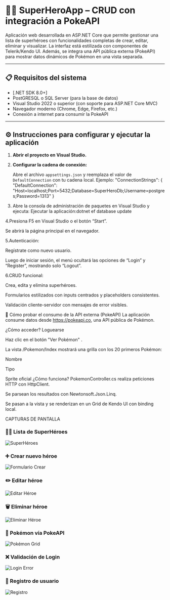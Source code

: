 ﻿# 🦸‍♂️ SuperHeroApp – CRUD con integración a PokeAPI

Aplicación web desarrollada en ASP.NET Core que permite gestionar una lista de superhéroes con funcionalidades completas de crear, editar, eliminar y visualizar. La interfaz está estilizada con componentes de Telerik/Kendo UI. Además, se integra una API pública externa (PokeAPI) para mostrar datos dinámicos de Pokémon en una vista separada.

---

## 📋 Requisitos del sistema

- [.NET SDK 8.0+]
- PostGRESQL o SQL Server (para la base de datos)
- Visual Studio 2022 o superior (con soporte para ASP.NET Core MVC)
- Navegador moderno (Chrome, Edge, Firefox, etc.)
- Conexión a internet para consumir la PokeAPI

---

## ⚙️ Instrucciones para configurar y ejecutar la aplicación

1. **Abrir el proyecto en Visual Studio.**

2. **Configurar la cadena de conexión:**

   Abre el archivo `appsettings.json` y reemplaza el valor de `DefaultConnection` con tu cadena local. Ejemplo:
"ConnectionStrings": {
  "DefaultConnection": "Host=localhost;Port=5432;Database=SuperHeroDb;Username=postgres;Password=1313"
}

3. Abre la consola de administración de paquetes en Visual Studio y ejecuta:
Ejecutar la aplicación:dotnet ef database update


4.Presiona F5 en Visual Studio o el botón “Start”.

Se abrirá la página principal en el navegador.

5.Autenticación:

Regístrate como nuevo usuario.

Luego de iniciar sesión, el menú ocultará las opciones de “Login” y “Register”, mostrando solo “Logout”.

6.CRUD funcional:

Crea, edita y elimina superhéroes.

Formularios estilizados con inputs centrados y placeholders consistentes.

Validación cliente-servidor con mensajes de error visibles.

🔗 Cómo probar el consumo de la API externa (PokeAPI)
La aplicación consume datos desde https://pokeapi.co, una API pública de Pokémon.

¿Cómo acceder?
Loguearse

Haz clic en el botón "Ver Pokémon" .

La vista /Pokemon/Index mostrará una grilla con los 20 primeros Pokémon:

Nombre

Tipo

Sprite oficial
¿Cómo funciona?
PokemonController.cs realiza peticiones HTTP con HttpClient.

Se parsean los resultados con Newtonsoft.Json.Linq.

Se pasan a la vista y se renderizan en un Grid de Kendo UI con binding local.

CAPTURAS DE PANTALLA
### 🦸‍♂️ Lista de SuperHéroes  
![SuperHéroes](screenshots/superheroes-list.PNG)

### ➕ Crear nuevo héroe  
![Formulario Crear](screenshots/Create-Hero.PNG)
### ✏️ Editar héroe  
![Editar Héroe](screenshots/Edit-Hero.PNG)

### 🗑️ Eliminar héroe  
![Eliminar Héroe](screenshots/Delete-Hero.PNG)

### 🐾 Pokémon vía PokeAPI  
![Pokémon Grid](screenshots/pokemon-grid.PNG)

### ❌ Validación de Login  
![Login Error](screenshots/Login.PNG)

### 📝 Registro de usuario  
![Registro](screenshots/Register.PNG)






